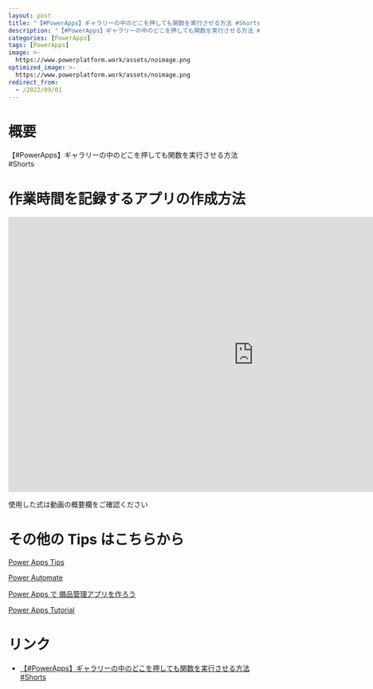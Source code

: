 ```yaml
---
layout: post
title: "【#PowerApps】ギャラリーの中のどこを押しても関数を実行させる方法 #Shorts"
description: "【#PowerApps】ギャラリーの中のどこを押しても関数を実行させる方法 #Shortsを動画で分かりやすく解説"
categories: [PowerApps]
tags: [PowerApps]
image: >-
  https://www.powerplatform.work/assets/noimage.png
optimized_image: >-
  https://www.powerplatform.work/assets/noimage.png
redirect_from:
  - /2022/09/01
---
```



#  概要

【#PowerApps】ギャラリーの中のどこを押しても関数を実行させる方法 #Shorts


# 作業時間を記録するアプリの作成方法

<iframe width="983" height="553" src="https://www.youtube.com/embed/2evlQ0Ecq4A" title="YouTube video player" frameborder="0" allow="accelerometer; autoplay; clipboard-write; encrypted-media; gyroscope; picture-in-picture" allowfullscreen></iframe>


使用した式は動画の概要欄をご確認ください


# その他の Tips はこちらから

[Power Apps Tips](https://www.youtube.com/watch?v=VrAQf3JQ7yM&list=PLVhFi1fb3DqakSLVMn22DDcySXh9jtzi- )


[Power Automate](https://www.youtube.com/watch?v=-YnJYT0ASEM&list=PLVhFi1fb3Dqbzic6GieqnLFgD3aTj-eHA)


[Power Apps で 備品管理アプリを作ろう](https://www.youtube.com/playlist?list=PLVhFi1fb3DqZM3HKb8Hea6XEL96990Fyn)


[Power Apps Tutorial](https://www.youtube.com/playlist?list=PLVhFi1fb3DqalxpL974VvAJvV4iWoSbe_)


# リンク


- [【#PowerApps】ギャラリーの中のどこを押しても関数を実行させる方法 #Shorts](https://www.youtube.com/watch?v=2evlQ0Ecq4A)

